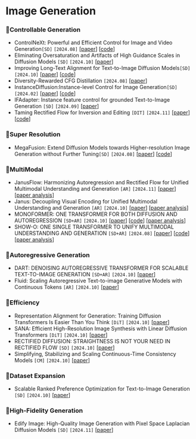 
# Image Generation
### 📌Controllable Generation
- ControlNeXt: Powerful and Efficient Control for Image and Video Generation`[SD]` `[2024.08]` \[[paper](https://arxiv.org/abs/2408.06070)\] \[[code](https://github.com/dvlab-research/ControlNeXt)\]
- Eliminating Oversaturation and Artifacts of High Guidance Scales in Diffusion Models `[SD]` `[2024.10]` \[[paper](https://arxiv.org/abs/2410.02416)\]
- Improving Long-Text Alignment for Text-to-Image Diffusion Models`[SD]` `[2024.10]` \[[paper](https://arxiv.org/abs/2410.11817)\] \[[code](https://github.com/luping-liu/LongAlign)\]
- Diversity-Rewarded CFG Distillation `[2024.08]` \[[paper](https://arxiv.org/abs/2410.06084)\]
- InstanceDiffusion:Instance-level Control for Image Generation`[SD]` `[2024.02]` \[[paper](https://arxiv.org/abs/2402.03290)\] \[[code](https://github.com/frank-xwang/InstanceDiffusion)\]
- IFAdapter: Instance feature control for grounded Text-to-Image Generation `[SD]` `[2024.09]` \[[paper](https://arxiv.org/abs/2409.08240)\]
- Taming Rectified Flow for Inversion and Editing `[DIT]` `[2024.11]` \[[paper](https://arxiv.org/abs/2411.04746)\] \[[code](https://github.com/wangjiangshan0725/RF-Solver-Edit)\]

### 📌Super Resolution
- MegaFusion: Extend Diffusion Models towards Higher-resolution Image Generation without Further Tuning`[SD]` `[2024.08]` \[[paper](https://arxiv.org/abs/2408.11001)\] \[[code](https://haoningwu3639.github.io/MegaFusion)\]

### 📌MultiModal
- JanusFlow: Harmonizing Autoregression and Rectified Flow for Unified Multimodal Understanding and Generation `[AR]` `[2024.11]` \[[paper](https://arxiv.org/abs/2411.07975)\] \[[paper analysis]()\]
- Janus: Decoupling Visual Encoding for Unified Multimodal Understanding and Generation `[AR]` `[2024.10]` \[[paper](https://arxiv.org/abs/2410.13848)\] \[[paper analysis](https://mickeyding.github.io/post/%E3%80%90-lun-wen-yue-du-%E3%80%91Janus-%20Decoupling%20Visual%20Encoding%20for%20Unified%20Multimodal%20Understanding%20and%20Generation.html)\]
- MONOFORMER: ONE TRANSFORMER FOR BOTH DIFFUSION AND AUTOREGRESSION `[SD+AR]` `[2024.10]` \[[paper](https://arxiv.org/abs/2409.16280)\] \[[code](https://github.com/MonoFormer/MonoFormer)\] \[[paper analysis](https://mickeyding.github.io/post/%E3%80%90-lun-wen-yue-du-%E3%80%91MONOFORMER-%20ONE%20TRANSFORMER%20FOR%20BOTH%20DIFFUSION%20AND%20AUTOREGRESSION.html)\]
- SHOW-O: ONE SINGLE TRANSFORMER TO UNIFY MULTIMODAL UNDERSTANDING AND GENERATION `[SD+AR]` `[2024.08]` \[[paper](https://arxiv.org/abs/2408.12528)\] \[[code](https://github.com/showlab/Show-o)\] \[[paper analysis](https://mickeyding.github.io/post/%E3%80%90-lun-wen-yue-du-%E3%80%91Show-o-%20ONE%20SINGLE%20TRANSFORMER%20TO%20UNIFY%20MULTIMODAL%20UNDERSTANDING%20AND%20GENERATION.html)\] 
  

### 📌Autoregressive Generation
- DART: DENOISING AUTOREGRESSIVE TRANSFORMER FOR SCALABLE TEXT-TO-IMAGE GENERATION `[SD+AR]` `[2024.10]` \[[paper](https://arxiv.org/abs/2410.08159)\]
- Fluid: Scaling Autoregressive Text-to-image Generative Models with Continuous Tokens `[AR]` `[2024.10]` \[[paper](https://arxiv.org/pdf/2410.13863)\]
### 📌Efficiency 
- Representation Alignment for Generation: Training Diffusion Transformers Is Easier Than You Think `[DiT]` `[2024.10]` \[[paper](https://arxiv.org/abs/2410.06940)\]
- SANA: Efficient High-Resolution Image Synthesis with Linear Diffusion Transformers `[DiT]` `[2024.10]` \[[paper](https://arxiv.org/abs/2410.10629)\]
- RECTIFIED DIFFUSION: STRAIGHTNESS IS NOT YOUR NEED IN RECTIFIED FLOW `[SD]` `[2024.10]` \[[paper](https://arxiv.org/pdf/2410.07303)\]
- Simplifying, Stabilizing and Scaling Continuous-Time Consistency Models `[CM]` `[2024.10]` \[[paper](https://arxiv.org/abs/2410.11081)\]

### 📌Dataset Expansion
- Scalable Ranked Preference Optimization for Text-to-Image Generation `[SD]` `[2024.10]` \[[paper](https://arxiv.org/pdf/2410.18013)\]

### 📌High-Fidelity Generation
- Edify Image: High-Quality Image Generation with Pixel Space Laplacian Diffusion Models `[SD]` `[2024.11]` \[[paper](https://arxiv.org/pdf/2411.07126)\]
